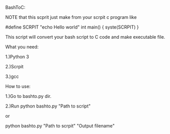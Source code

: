 BashToC:

NOTE that this scprit just make from your scrpit c program like

#define SCRPIT "echo Hello world"
int main()
{
 syste(SCRPIT)
}

This script will convert your bash script to C code and make executable 
file.

What you need:

1.)Python 3

2.)Scrpit

3.)gcc

How to use:

1.)Go to bashto.py dir.

2.)Run python bashto.py "Path to script"

or

python bashto.py "Path to scrpit" "Output filename"

